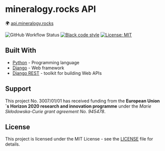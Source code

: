 # **mineralogy.rocks API**

🌍 [api.mineralogy.rocks](https://api.mineralogy.rocks)

![GitHub Workflow Status](https://img.shields.io/github/actions/workflow/status/mineralogy-rocks/mr-api/main.yml)
[![Black code style](https://img.shields.io/badge/code%20style-black-000000.svg)](https://github.com/ambv/black)
[![License: MIT](https://img.shields.io/badge/License-MIT-blue.svg)]()


## Built With

* [Python](https://docs.python.org/3/) - Programming language
* [Django](https://docs.djangoproject.com/) - Web framework
* [Django REST](https://www.django-rest-framework.org/) - toolkit for building Web APIs

## Support

This project No. 3007/01/01 has received funding from the **European Union´s Horizon 2020 research and innovation programme** under the *Marie Skłodowska-Curie grant agreement No. 945478*.


## License

This project is licensed under the MIT License - see the [LICENSE](LICENSE.md) file for details.
